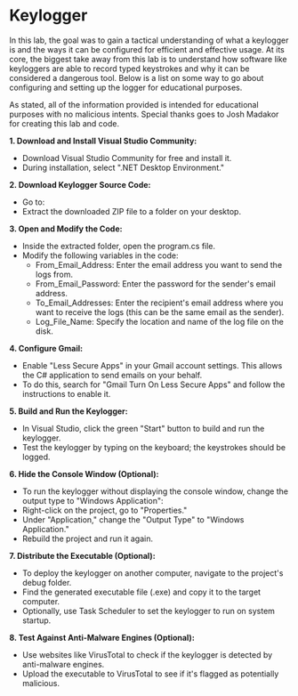 # Keylogger

In this lab, the goal was to gain a tactical understanding of what a keylogger is and the ways it can be configured for efficient and effective usage. At its core, the biggest take away from this lab is to understand how software like keyloggers are able to record typed keystrokes and why it can be considered a dangerous tool. Below is a list on some way to go about configuring and setting up the logger for educational purposes.

As stated, all of the information provided is intended for educational purposes with no malicious intents. Special thanks goes to Josh Madakor for creating this lab and code.   

**1. Download and Install Visual Studio Community:**

- Download Visual Studio Community for free and install it.
- During installation, select ".NET Desktop Environment."

**2. Download Keylogger Source Code:**
- Go to: 
- Extract the downloaded ZIP file to a folder on your desktop.

**3. Open and Modify the Code:**
- Inside the extracted folder, open the program.cs file.
- Modify the following variables in the code:
    - From_Email_Address: Enter the email address you want to send the logs from.
    - From_Email_Password: Enter the password for the sender's email address.
    - To_Email_Addresses: Enter the recipient's email address where you want to receive the logs (this can be the same email as the sender).
    - Log_File_Name: Specify the location and name of the log file on the disk.

**4. Configure Gmail:**
- Enable "Less Secure Apps" in your Gmail account settings. This allows the C# application to send emails on your behalf.
- To do this, search for "Gmail Turn On Less Secure Apps" and follow the instructions to enable it.

**5. Build and Run the Keylogger:**
- In Visual Studio, click the green "Start" button to build and run the keylogger.
- Test the keylogger by typing on the keyboard; the keystrokes should be logged.

**6. Hide the Console Window (Optional):**

- To run the keylogger without displaying the console window, change the output type to "Windows Application":
- Right-click on the project, go to "Properties."
- Under "Application," change the "Output Type" to "Windows Application."
- Rebuild the project and run it again.

**7. Distribute the Executable (Optional):**

- To deploy the keylogger on another computer, navigate to the project's debug folder.
- Find the generated executable file (.exe) and copy it to the target computer.
- Optionally, use Task Scheduler to set the keylogger to run on system startup.

**8. Test Against Anti-Malware Engines (Optional):**
- Use websites like VirusTotal to check if the keylogger is detected by anti-malware engines.
- Upload the executable to VirusTotal to see if it's flagged as potentially malicious.
